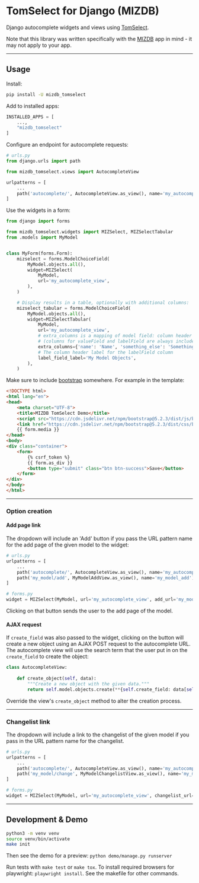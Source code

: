 # TomSelect for Django (MIZDB)

Django autocomplete widgets and views using [TomSelect](https://tom-select.js.org/).

Note that this library was written specifically with the [MIZDB](https://github.com/Actionb/MIZDB) app in mind - it may not apply to your app.

----
## Usage

Install:
```bash
pip install -U mizdb_tomselect
```

Add to installed apps:
```python
INSTALLED_APPS = [
    ...,
    "mizdb_tomselect"
]
```

Configure an endpoint for autocomplete requests:

```python
# urls.py
from django.urls import path

from mizdb_tomselect.views import AutocompleteView

urlpatterns = [
    ...
    path('autocomplete/', AutocompleteView.as_view(), name='my_autocomplete_view')
]
```

Use the widgets in a form:

```python
from django import forms

from mizdb_tomselect.widgets import MIZSelect, MIZSelectTabular
from .models import MyModel


class MyForm(forms.Form):
    mizselect = forms.ModelChoiceField(
        MyModel.objects.all(),
        widget=MIZSelect(
            MyModel,
            url='my_autocomplete_view',
        ),
    )

    # Display results in a table, optionally with additional columns:
    mizselect_tabular = forms.ModelChoiceField(
        MyModel.objects.all(),
        widget=MIZSelectTabular(
            MyModel,
            url='my_autocomplete_view',
            # extra_columns is a mapping of model field: column header label for extra columns
            # (columns for valueField and labelField are always included)
            extra_columns={'name': 'Name', 'something_else': 'Something Else'},
            # The column header label for the labelField column
            label_field_label='My Model Objects',
        ),
    )
```

Make sure to include [bootstrap](https://getbootstrap.com/docs/5.2/getting-started/download/) somewhere. For example in the template:
```html
<!DOCTYPE html>
<html lang="en">
<head>
    <meta charset="UTF-8">
    <title>MIZDB TomSelect Demo</title>
    <script src="https://cdn.jsdelivr.net/npm/bootstrap@5.2.3/dist/js/bootstrap.bundle.min.js" integrity="sha384-kenU1KFdBIe4zVF0s0G1M5b4hcpxyD9F7jL+jjXkk+Q2h455rYXK/7HAuoJl+0I4" crossorigin="anonymous"></script>
    <link href="https://cdn.jsdelivr.net/npm/bootstrap@5.2.3/dist/css/bootstrap.min.css" rel="stylesheet" integrity="sha384-rbsA2VBKQhggwzxH7pPCaAqO46MgnOM80zW1RWuH61DGLwZJEdK2Kadq2F9CUG65" crossorigin="anonymous">
    {{ form.media }}
</head>
<body>
<div class="container">
    <form>
        {% csrf_token %}
        {{ form.as_div }}
        <button type="submit" class="btn btn-success">Save</button>
    </form>
</div>
</body>
</html>
```

----
### Option creation
#### Add page link

The dropdown will include an 'Add' button if you pass the URL pattern name for
the add page of the given model to the widget:

```python
# urls.py
urlpatterns = [
    ...
    path('autocomplete/', AutocompleteView.as_view(), name='my_autocomplete_view'),
    path('my_model/add', MyModelAddView.as_view(), name='my_model_add'),
]

# forms.py
widget = MIZSelect(MyModel, url='my_autocomplete_view', add_url='my_model_add')
```

Clicking on that button sends the user to the add page of the model.

#### AJAX request 

If `create_field` was also passed to the widget, clicking on the button will
create a new object using an AJAX POST request to the autocomplete URL. The
autocomplete view will use the search term that the user put in on the
`create_field` to create the object:

```python
class AutocompleteView:
    
    def create_object(self, data):
        """Create a new object with the given data."""
        return self.model.objects.create(**{self.create_field: data[self.create_field]})
```

Override the view's `create_object` method to alter the creation process.

----
### Changelist link

The dropdown will include a link to the changelist of the given model if you
pass in the URL pattern name for the changelist.

```python
# urls.py
urlpatterns = [
    ...
    path('autocomplete/', AutocompleteView.as_view(), name='my_autocomplete_view'),
    path('my_model/change', MyModelChangelistView.as_view(), name='my_model_changelist'),
]

# forms.py
widget = MIZSelect(MyModel, url='my_autocomplete_view', changelist_url='my_model_changelist')
```

----
## Development & Demo

```bash
python3 -m venv venv
source venv/bin/activate
make init
```

Then see the demo for a preview: `python demo/manage.py runserver`

Run tests with `make test` or `make tox`. To install required browsers for playwright: `playwright install`.
See the makefile for other commands.
